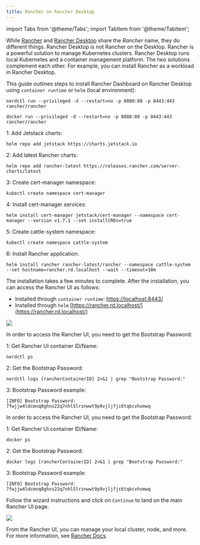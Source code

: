 ```yaml
---
title: Rancher on Rancher Desktop
---
```


import Tabs from '@theme/Tabs';
import TabItem from '@theme/TabItem';

While [Rancher](https://rancher.com/) and [Rancher Desktop](https://rancherdesktop.io/) share the _Rancher_ name, they do different things. Rancher Desktop is not Rancher on the Desktop. Rancher is a powerful solution to manage Kubernetes clusters. Rancher Desktop runs local Kubernetes and a container management platform. The two solutions complement each other. For example, you can install Rancher as a workload in Rancher Desktop.

This guide outlines steps to install Rancher Dashboard on Rancher Desktop using `container runtime` or `helm` (local environment):

<Tabs groupId="container-runtime">
  <TabItem value="nerdctl" default>

```console
nerdctl run --privileged -d --restart=no -p 8080:80 -p 8443:443 rancher/rancher
```

  </TabItem>
  <TabItem value="docker" default>

```console
docker run --privileged -d --restart=no -p 8080:80 -p 8443:443 rancher/rancher
```

  </TabItem>
  <TabItem value="helm" default>

1: Add Jetstack charts:
```console
helm repo add jetstack https://charts.jetstack.io
```

2: Add latest Rancher charts:
```console
helm repo add rancher-latest https://releases.rancher.com/server-charts/latest
```

3: Create cert-manager namespace:
```console
kubectl create namespace cert-manager
```

4: Install cert-manager services:
```console
helm install cert-manager jetstack/cert-manager --namespace cert-manager --version v1.7.1 --set installCRDs=true
```

5: Create cattle-system namespace:
```console
kubectl create namespace cattle-system
```

6: Install Rancher application:
```console
helm install rancher rancher-latest/rancher --namespace cattle-system --set hostname=rancher.rd.localhost --wait --timeout=10m
```

  </TabItem>
</Tabs>

The installation takes a few minutes to complete. After the installation, you can access the Rancher UI as follows: 
* Installed through `container runtime`: [https://localhost:8443/](https://localhost:8443/) 
* Installed through `helm` [https://rancher.rd.localhost/](https://rancher.rd.localhost/)

![](/img/examples/rancherUiWelcomePage.png)


<Tabs groupId="container-runtime">
  <TabItem value="nerdctl" default>

In order to access the Rancher UI, you need to get the Bootstrap Password:

1: Get Rancher UI container ID/Name:
```console
nerdctl ps
```
2: Get the Bootstrap Password:
```console
nerdctl logs [rancherContainerID] 2>&1 | grep "Bootstrap Password:"
```
3: Bootstrap Password example:
```console
[INFO] Bootstrap Password: 7fwjjw4ldcmnq8ghns22q7nhl5lrznwwt9p9vjljfjc6tqbcvhxmwq
```

  </TabItem>
  <TabItem value="docker" default>

In order to access the Rancher UI, you need to get the Bootstrap Password:

1: Get Rancher UI container ID/Name:
```console
docker ps
```
2: Get the Bootstrap Password:
```console
docker logs [rancherContainerID] 2>&1 | grep "Bootstrap Password:"
```
3: Bootstrap Password example:
```console
[INFO] Bootstrap Password: 7fwjjw4ldcmnq8ghns22q7nhl5lrznwwt9p9vjljfjc6tqbcvhxmwq
```
  </TabItem>
</Tabs>

Follow the wizard instructions and click on `Continue` to land on the main Rancher UI page.

![](/img/examples/rancherUiMainPage.png)

From the Rancher UI, you can manage your local cluster, node, and more. For more information, see [Rancher Docs](https://rancher.com/docs/).

